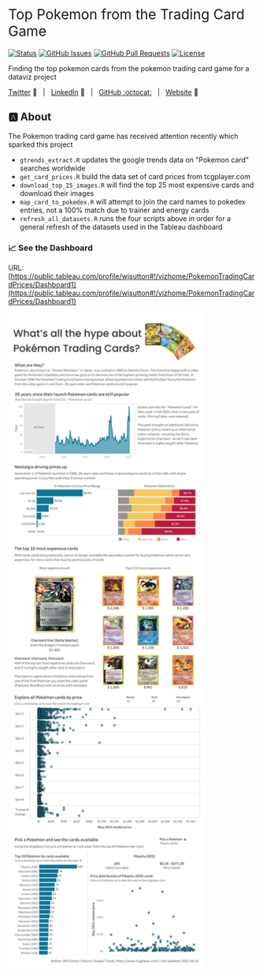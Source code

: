 <h1 style="font-weight:normal">
  Top Pokemon from the Trading Card Game
</h1>


[![Status](https://img.shields.io/badge/status-active-success.svg)]() [![GitHub Issues](https://img.shields.io/github/issues/wjsutton/top_pkmn_tcg.svg)](https://github.com/wjsutton/top_pkmn_tcg/issues) [![GitHub Pull Requests](https://img.shields.io/github/issues-pr/wjsutton/top_pkmn_tcg.svg)](https://github.com/wjsutton/top_pkmn_tcg/pulls) [![License](https://img.shields.io/badge/license-MIT-blue.svg)](/LICENSE)

Finding the top pokemon cards from the pokemon trading card game for a dataviz project


[Twitter][Twitter] :speech_balloon:&nbsp;&nbsp;&nbsp;|&nbsp;&nbsp;&nbsp;[LinkedIn][LinkedIn] :necktie:&nbsp;&nbsp;&nbsp;|&nbsp;&nbsp;&nbsp;[GitHub :octocat:][GitHub]&nbsp;&nbsp;&nbsp;|&nbsp;&nbsp;&nbsp;[Website][Website] :link:


<!--
Quick Link 
-->

[Twitter]:https://twitter.com/WJSutton12
[LinkedIn]:https://www.linkedin.com/in/will-sutton-14711627/
[GitHub]:https://github.com/wjsutton
[Website]:https://wjsutton.github.io/

## :a: About

The Pokemon trading card game has received attention recently which sparked this project

- `gtrends_extract.R` updates the google trends data on "Pokemon card" searches worldwide
- `get_card_prices.R` build the data set of card prices from tcgplayer.com
- `download_top_25_images.R` will find the top 25 most expensive cards and download their images
- `map_card_to_pokedex.R` will attempt to join the card names to pokedex entries, not a 100% match due to trainer and energy cards
- `refresh_all_datasets.R` runs the four scripts above in order for a general refresh of the datasets used in the Tableau dashboard


### 📈 See the Dashboard 

URL: [https://public.tableau.com/profile/wjsutton#!/vizhome/PokemonTradingCardPrices/Dashboard1](https://public.tableau.com/profile/wjsutton#!/vizhome/PokemonTradingCardPrices/Dashboard1)

<div style="width: 400px; overflow: hidden;margin: 0 10px 0 0">
<a href="https://public.tableau.com/profile/wjsutton#!/vizhome/PokemonTradingCardPrices/Dashboard1">
<img src='https://github.com/wjsutton/top_pkmn_tcg/blob/master/dashboard_image.png?raw=true' style="width: 400px">
</a>
</div>

